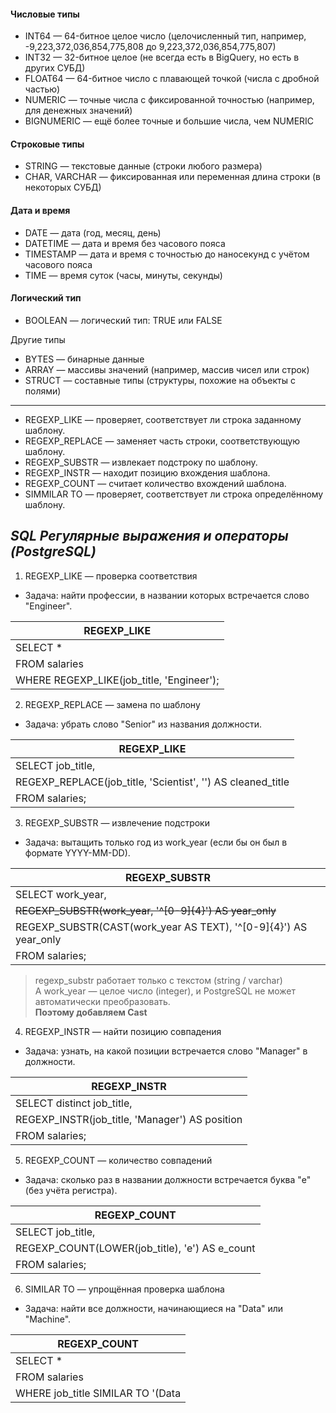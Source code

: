 #### Числовые типы
- INT64 — 64-битное целое число (целочисленный тип, например, -9,223,372,036,854,775,808 до 9,223,372,036,854,775,807)
- INT32 — 32-битное целое (не всегда есть в BigQuery, но есть в других СУБД)
- FLOAT64 — 64-битное число с плавающей точкой (числа с дробной частью)
- NUMERIC — точные числа с фиксированной точностью (например, для денежных значений)
- BIGNUMERIC — ещё более точные и большие числа, чем NUMERIC

#### Строковые типы
- STRING — текстовые данные (строки любого размера)
- CHAR, VARCHAR — фиксированная или переменная длина строки (в некоторых СУБД)

#### Дата и время
- DATE — дата (год, месяц, день)
- DATETIME — дата и время без часового пояса
- TIMESTAMP — дата и время с точностью до наносекунд с учётом часового пояса
- TIME — время суток (часы, минуты, секунды)

#### Логический тип
- BOOLEAN — логический тип: TRUE или FALSE

Другие типы
- BYTES — бинарные данные
- ARRAY — массивы значений (например, массив чисел или строк)
- STRUCT — составные типы (структуры, похожие на объекты с полями)
 ________________________________________________________________________________________________________________________________
- REGEXP_LIKE — проверяет, соответствует ли строка заданному шаблону.
- REGEXP_REPLACE — заменяет часть строки, соответствующую шаблону.
- REGEXP_SUBSTR — извлекает подстроку по шаблону.
- REGEXP_INSTR — находит позицию вхождения шаблона.
- REGEXP_COUNT — считает количество вхождений шаблона.
- SIMMILAR TO  — проверяет, соответствует ли строка определённому шаблону.

## _SQL Регулярные выражения и операторы (PostgreSQL)_

1. REGEXP_LIKE — проверка соответствия
- Задача: найти профессии, в названии которых встречается слово "Engineer".    
  
| REGEXP_LIKE                                            |
|-------------------------------------------------------|
| SELECT *                                              |
| FROM salaries                                         |
| WHERE REGEXP_LIKE(job_title, 'Engineer');             |


2. REGEXP_REPLACE — замена по шаблону
- Задача: убрать слово "Senior" из названия должности.  

| REGEXP_LIKE                                                  |
|-------------------------------------------------------------|
| SELECT job_title,                                           |
|  REGEXP_REPLACE(job_title, 'Scientist', '') AS cleaned_title|
|  FROM salaries;                                             |

 
3. REGEXP_SUBSTR — извлечение подстроки
- Задача: вытащить только год из work_year (если бы он был в формате YYYY-MM-DD).  

| REGEXP_SUBSTR                                                     |
|------------------------------------------------------------------|
| SELECT work_year,                                                |
| ~~REGEXP_SUBSTR(work_year, '^[0-9]{4}') AS year_only~~           |
| REGEXP_SUBSTR(CAST(work_year AS TEXT), '^[0-9]{4}') AS year_only |
| FROM salaries;                                                   |  


> regexp_substr работает только с текстом (string / varchar)   
> А work_year  — целое число (integer), и PostgreSQL не может автоматически преобразовать.  
> **Поэтому добавляем Cast**  


4. REGEXP_INSTR — найти позицию совпадения    
- Задача: узнать, на какой позиции встречается слово "Manager" в должности.
 
| REGEXP_INSTR                                    |
|------------------------------------------------|
| SELECT distinct job_title,                     |
| REGEXP_INSTR(job_title, 'Manager') AS position |
| FROM salaries;                                 |    

5. REGEXP_COUNT — количество совпадений
- Задача: сколько раз в названии должности встречается буква "e" (без учёта регистра).
  
| REGEXP_COUNT                                   |
|------------------------------------------------|
| SELECT job_title,                              |
| REGEXP_COUNT(LOWER(job_title), 'e') AS e_count |
| FROM salaries;                                 |  

6. SIMILAR TO — упрощённая проверка шаблона
- Задача: найти все должности, начинающиеся на "Data" или "Machine".
  
| REGEXP_COUNT                                   |
|------------------------------------------------|
| SELECT *                                       |
| FROM salaries                                  |
| WHERE job_title SIMILAR TO '(Data|Machine)%';  | 
